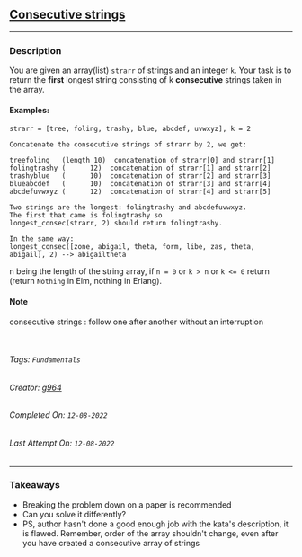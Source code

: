 ## [Consecutive strings](https://www.codewars.com/kata/56a5d994ac971f1ac500003e)
---
### Description

You are given an array(list) `strarr` of strings and an integer `k`. Your task is to return the **first** longest string
consisting of k **consecutive** strings taken in the array.

#### Examples:
```
strarr = [tree, foling, trashy, blue, abcdef, uvwxyz], k = 2

Concatenate the consecutive strings of strarr by 2, we get:

treefoling   (length 10)  concatenation of strarr[0] and strarr[1]
folingtrashy (      12)  concatenation of strarr[1] and strarr[2]
trashyblue   (      10)  concatenation of strarr[2] and strarr[3]
blueabcdef   (      10)  concatenation of strarr[3] and strarr[4]
abcdefuvwxyz (      12)  concatenation of strarr[4] and strarr[5]

Two strings are the longest: folingtrashy and abcdefuvwxyz.
The first that came is folingtrashy so 
longest_consec(strarr, 2) should return folingtrashy.

In the same way:
longest_consec([zone, abigail, theta, form, libe, zas, theta, abigail], 2) --> abigailtheta
```
n being the length of the string array, if `n = 0` or `k > n` or `k <= 0` return  (return `Nothing` in Elm, nothing in Erlang).

#### Note
consecutive strings : follow one after another without an interruption

<br>

###### Tags: `Fundamentals`

###### Creator: [g964](https://www.codewars.com/users/g964)

###### Completed On: `12-08-2022`

###### Last Attempt On: `12-08-2022`

---

### Takeaways
- Breaking the problem down on a paper is recommended
- Can you solve it differently?
- PS, author hasn't done a good enough job with the kata's description, it is flawed. Remember, order of the array shouldn't change, even after you have created a consecutive array of strings
